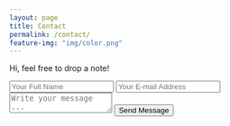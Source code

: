 ```yaml
---
layout: page
title: Contact
permalink: /contact/
feature-img: "img/color.png"
---
```


Hi, feel free to drop a note!

<form action="https://getsimpleform.com/messages?form_api_token=0fd3307d5f3d6aaa77779726165b62ff" method="post">
  <!-- the redirect_to is optional, the form will redirect to the referrer on submission -->
  <input type='hidden' name='redirect_to' value='https://eoneon.github.io/thank-you/' />
  <input type='text' name='name' placeholder='Your Full Name' />
  <input type='email' name='email' placeholder='Your E-mail Address' />
  <textarea name='message' placeholder='Write your message ...'></textarea>
  <input type='submit' value='Send Message' />
</form>
